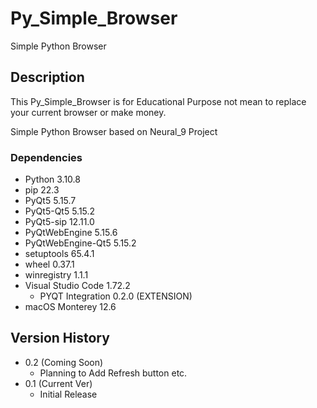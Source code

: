 # Py_Simple_Browser
Simple Python Browser

## Description
This Py_Simple_Browser is for Educational Purpose
not mean to replace your current browser or make money.

Simple Python Browser based on Neural_9 Project

### Dependencies
* Python 3.10.8
* pip               22.3
* PyQt5             5.15.7
* PyQt5-Qt5         5.15.2
* PyQt5-sip         12.11.0
* PyQtWebEngine     5.15.6
* PyQtWebEngine-Qt5 5.15.2
* setuptools        65.4.1
* wheel             0.37.1
* winregistry       1.1.1
* Visual Studio Code 1.72.2
  * PYQT Integration 0.2.0 (EXTENSION)
* macOS Monterey 12.6

## Version History

* 0.2 (Coming Soon)
    * Planning to Add Refresh button etc.
* 0.1 (Current Ver)
    * Initial Release
